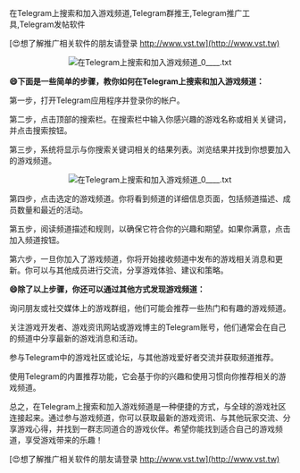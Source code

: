 在Telegram上搜索和加入游戏频道,Telegram群推王,Telegram推广工具,Telegram发帖软件

[😍想了解推广相关软件的朋友请登录 http://www.vst.tw](http://www.vst.tw)

 <center><img src="https://vst.tw/MP4/tuiguang/png/8.png" alt="在Telegram上搜索和加入游戏频道_0____.txt"></center>

**😄下面是一些简单的步骤，教你如何在Telegram上搜索和加入游戏频道：**

第一步，打开Telegram应用程序并登录你的帐户。

第二步，点击顶部的搜索栏。在搜索栏中输入你感兴趣的游戏名称或相关关键词，并点击搜索按钮。

第三步，系统将显示与你搜索关键词相关的结果列表。浏览结果并找到你想要加入的游戏频道。

 <center><img src="https://vst.tw/MP4/tuiguang/png/2.png" alt="在Telegram上搜索和加入游戏频道_0____.txt"></center>

第四步，点击选定的游戏频道。你将看到频道的详细信息页面，包括频道描述、成员数量和最近的活动。

第五步，阅读频道描述和规则，以确保它符合你的兴趣和期望。如果你满意，点击加入频道按钮。

第六步，一旦你加入了游戏频道，你将开始接收频道中发布的游戏相关消息和更新。你可以与其他成员进行交流，分享游戏体验、建议和策略。

**😄除了以上步骤，你还可以通过其他方式发现游戏频道：**

询问朋友或社交媒体上的游戏群组，他们可能会推荐一些热门和有趣的游戏频道。

关注游戏开发者、游戏资讯网站或游戏博主的Telegram账号，他们通常会在自己的频道中分享最新的游戏消息和活动。

参与Telegram中的游戏社区或论坛，与其他游戏爱好者交流并获取频道推荐。

使用Telegram的内置推荐功能，它会基于你的兴趣和使用习惯向你推荐相关的游戏频道。

总之，在Telegram上搜索和加入游戏频道是一种便捷的方式，与全球的游戏社区连接起来。通过参与游戏频道，你可以获取最新的游戏资讯、与其他玩家交流、分享游戏心得，并找到一群志同道合的游戏伙伴。希望你能找到适合自己的游戏频道，享受游戏带来的乐趣！

[😍想了解推广相关软件的朋友请登录 http://www.vst.tw](http://www.vst.tw)



